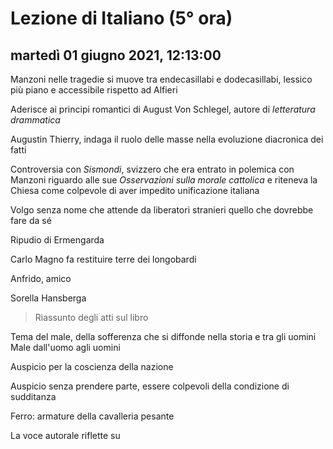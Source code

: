 

# Lezione di Italiano (5° ora)

## martedì 01 giugno 2021, 12:13:00

Manzoni nelle tragedie si muove tra endecasillabi e dodecasillabi, lessico più piano e accessibile rispetto ad Alfieri

Aderisce ai principi romantici di August Von Schlegel, autore di *letteratura drammatica*

Augustin Thierry, indaga il ruolo delle masse nella evoluzione diacronica dei fatti

Controversia con *Sismondi*, svizzero che era entrato in polemica con Manzoni riguardo alle sue *Osservazioni sulla morale cattolica* e riteneva la Chiesa come colpevole di aver impedito unificazione italiana

Volgo senza nome che attende da liberatori stranieri quello che dovrebbe fare da sé

Ripudio di Ermengarda

Carlo Magno fa restituire terre dei longobardi

Anfrido, amico

Sorella Hansberga

> Riassunto degli atti sul libro


Tema del male, della sofferenza che si diffonde nella storia e tra gli uomini
Male dall'uomo agli uomini

Auspicio per la coscienza della nazione

Auspicio senza prendere parte, essere colpevoli della condizione di sudditanza

Ferro: armature della cavalleria pesante

La voce autorale riflette su
<!--stackedit_data:
eyJoaXN0b3J5IjpbLTIwOTEyMzI0NDYsMjA1MTQ5OTMwNSwtMj
g1NjQwNjQxLDkzMjIxNTYxOCwxNDY3ODA2NjA0XX0=
-->